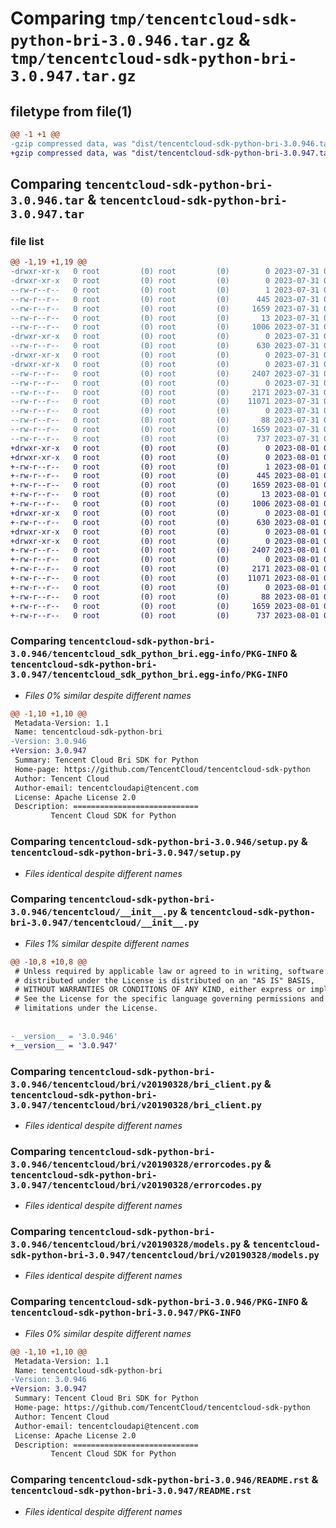 # Comparing `tmp/tencentcloud-sdk-python-bri-3.0.946.tar.gz` & `tmp/tencentcloud-sdk-python-bri-3.0.947.tar.gz`

## filetype from file(1)

```diff
@@ -1 +1 @@
-gzip compressed data, was "dist/tencentcloud-sdk-python-bri-3.0.946.tar", last modified: Mon Jul 31 00:20:29 2023, max compression
+gzip compressed data, was "dist/tencentcloud-sdk-python-bri-3.0.947.tar", last modified: Tue Aug  1 00:20:44 2023, max compression
```

## Comparing `tencentcloud-sdk-python-bri-3.0.946.tar` & `tencentcloud-sdk-python-bri-3.0.947.tar`

### file list

```diff
@@ -1,19 +1,19 @@
-drwxr-xr-x   0 root         (0) root         (0)        0 2023-07-31 00:20:29.000000 tencentcloud-sdk-python-bri-3.0.946/
-drwxr-xr-x   0 root         (0) root         (0)        0 2023-07-31 00:20:29.000000 tencentcloud-sdk-python-bri-3.0.946/tencentcloud_sdk_python_bri.egg-info/
--rw-r--r--   0 root         (0) root         (0)        1 2023-07-31 00:20:29.000000 tencentcloud-sdk-python-bri-3.0.946/tencentcloud_sdk_python_bri.egg-info/dependency_links.txt
--rw-r--r--   0 root         (0) root         (0)      445 2023-07-31 00:20:29.000000 tencentcloud-sdk-python-bri-3.0.946/tencentcloud_sdk_python_bri.egg-info/SOURCES.txt
--rw-r--r--   0 root         (0) root         (0)     1659 2023-07-31 00:20:29.000000 tencentcloud-sdk-python-bri-3.0.946/tencentcloud_sdk_python_bri.egg-info/PKG-INFO
--rw-r--r--   0 root         (0) root         (0)       13 2023-07-31 00:20:29.000000 tencentcloud-sdk-python-bri-3.0.946/tencentcloud_sdk_python_bri.egg-info/top_level.txt
--rw-r--r--   0 root         (0) root         (0)     1006 2023-07-31 00:20:29.000000 tencentcloud-sdk-python-bri-3.0.946/setup.py
-drwxr-xr-x   0 root         (0) root         (0)        0 2023-07-31 00:20:29.000000 tencentcloud-sdk-python-bri-3.0.946/tencentcloud/
--rw-r--r--   0 root         (0) root         (0)      630 2023-07-31 00:20:29.000000 tencentcloud-sdk-python-bri-3.0.946/tencentcloud/__init__.py
-drwxr-xr-x   0 root         (0) root         (0)        0 2023-07-31 00:20:29.000000 tencentcloud-sdk-python-bri-3.0.946/tencentcloud/bri/
-drwxr-xr-x   0 root         (0) root         (0)        0 2023-07-31 00:20:29.000000 tencentcloud-sdk-python-bri-3.0.946/tencentcloud/bri/v20190328/
--rw-r--r--   0 root         (0) root         (0)     2407 2023-07-31 00:20:29.000000 tencentcloud-sdk-python-bri-3.0.946/tencentcloud/bri/v20190328/bri_client.py
--rw-r--r--   0 root         (0) root         (0)        0 2023-07-31 00:20:29.000000 tencentcloud-sdk-python-bri-3.0.946/tencentcloud/bri/v20190328/__init__.py
--rw-r--r--   0 root         (0) root         (0)     2171 2023-07-31 00:20:29.000000 tencentcloud-sdk-python-bri-3.0.946/tencentcloud/bri/v20190328/errorcodes.py
--rw-r--r--   0 root         (0) root         (0)    11071 2023-07-31 00:20:29.000000 tencentcloud-sdk-python-bri-3.0.946/tencentcloud/bri/v20190328/models.py
--rw-r--r--   0 root         (0) root         (0)        0 2023-07-31 00:20:29.000000 tencentcloud-sdk-python-bri-3.0.946/tencentcloud/bri/__init__.py
--rw-r--r--   0 root         (0) root         (0)       88 2023-07-31 00:20:29.000000 tencentcloud-sdk-python-bri-3.0.946/setup.cfg
--rw-r--r--   0 root         (0) root         (0)     1659 2023-07-31 00:20:29.000000 tencentcloud-sdk-python-bri-3.0.946/PKG-INFO
--rw-r--r--   0 root         (0) root         (0)      737 2023-07-31 00:20:29.000000 tencentcloud-sdk-python-bri-3.0.946/README.rst
+drwxr-xr-x   0 root         (0) root         (0)        0 2023-08-01 00:20:44.000000 tencentcloud-sdk-python-bri-3.0.947/
+drwxr-xr-x   0 root         (0) root         (0)        0 2023-08-01 00:20:44.000000 tencentcloud-sdk-python-bri-3.0.947/tencentcloud_sdk_python_bri.egg-info/
+-rw-r--r--   0 root         (0) root         (0)        1 2023-08-01 00:20:44.000000 tencentcloud-sdk-python-bri-3.0.947/tencentcloud_sdk_python_bri.egg-info/dependency_links.txt
+-rw-r--r--   0 root         (0) root         (0)      445 2023-08-01 00:20:44.000000 tencentcloud-sdk-python-bri-3.0.947/tencentcloud_sdk_python_bri.egg-info/SOURCES.txt
+-rw-r--r--   0 root         (0) root         (0)     1659 2023-08-01 00:20:44.000000 tencentcloud-sdk-python-bri-3.0.947/tencentcloud_sdk_python_bri.egg-info/PKG-INFO
+-rw-r--r--   0 root         (0) root         (0)       13 2023-08-01 00:20:44.000000 tencentcloud-sdk-python-bri-3.0.947/tencentcloud_sdk_python_bri.egg-info/top_level.txt
+-rw-r--r--   0 root         (0) root         (0)     1006 2023-08-01 00:20:43.000000 tencentcloud-sdk-python-bri-3.0.947/setup.py
+drwxr-xr-x   0 root         (0) root         (0)        0 2023-08-01 00:20:44.000000 tencentcloud-sdk-python-bri-3.0.947/tencentcloud/
+-rw-r--r--   0 root         (0) root         (0)      630 2023-08-01 00:20:43.000000 tencentcloud-sdk-python-bri-3.0.947/tencentcloud/__init__.py
+drwxr-xr-x   0 root         (0) root         (0)        0 2023-08-01 00:20:44.000000 tencentcloud-sdk-python-bri-3.0.947/tencentcloud/bri/
+drwxr-xr-x   0 root         (0) root         (0)        0 2023-08-01 00:20:44.000000 tencentcloud-sdk-python-bri-3.0.947/tencentcloud/bri/v20190328/
+-rw-r--r--   0 root         (0) root         (0)     2407 2023-08-01 00:20:43.000000 tencentcloud-sdk-python-bri-3.0.947/tencentcloud/bri/v20190328/bri_client.py
+-rw-r--r--   0 root         (0) root         (0)        0 2023-08-01 00:20:43.000000 tencentcloud-sdk-python-bri-3.0.947/tencentcloud/bri/v20190328/__init__.py
+-rw-r--r--   0 root         (0) root         (0)     2171 2023-08-01 00:20:43.000000 tencentcloud-sdk-python-bri-3.0.947/tencentcloud/bri/v20190328/errorcodes.py
+-rw-r--r--   0 root         (0) root         (0)    11071 2023-08-01 00:20:43.000000 tencentcloud-sdk-python-bri-3.0.947/tencentcloud/bri/v20190328/models.py
+-rw-r--r--   0 root         (0) root         (0)        0 2023-08-01 00:20:43.000000 tencentcloud-sdk-python-bri-3.0.947/tencentcloud/bri/__init__.py
+-rw-r--r--   0 root         (0) root         (0)       88 2023-08-01 00:20:44.000000 tencentcloud-sdk-python-bri-3.0.947/setup.cfg
+-rw-r--r--   0 root         (0) root         (0)     1659 2023-08-01 00:20:44.000000 tencentcloud-sdk-python-bri-3.0.947/PKG-INFO
+-rw-r--r--   0 root         (0) root         (0)      737 2023-08-01 00:20:43.000000 tencentcloud-sdk-python-bri-3.0.947/README.rst
```

### Comparing `tencentcloud-sdk-python-bri-3.0.946/tencentcloud_sdk_python_bri.egg-info/PKG-INFO` & `tencentcloud-sdk-python-bri-3.0.947/tencentcloud_sdk_python_bri.egg-info/PKG-INFO`

 * *Files 0% similar despite different names*

```diff
@@ -1,10 +1,10 @@
 Metadata-Version: 1.1
 Name: tencentcloud-sdk-python-bri
-Version: 3.0.946
+Version: 3.0.947
 Summary: Tencent Cloud Bri SDK for Python
 Home-page: https://github.com/TencentCloud/tencentcloud-sdk-python
 Author: Tencent Cloud
 Author-email: tencentcloudapi@tencent.com
 License: Apache License 2.0
 Description: ============================
         Tencent Cloud SDK for Python
```

### Comparing `tencentcloud-sdk-python-bri-3.0.946/setup.py` & `tencentcloud-sdk-python-bri-3.0.947/setup.py`

 * *Files identical despite different names*

### Comparing `tencentcloud-sdk-python-bri-3.0.946/tencentcloud/__init__.py` & `tencentcloud-sdk-python-bri-3.0.947/tencentcloud/__init__.py`

 * *Files 1% similar despite different names*

```diff
@@ -10,8 +10,8 @@
 # Unless required by applicable law or agreed to in writing, software
 # distributed under the License is distributed on an "AS IS" BASIS,
 # WITHOUT WARRANTIES OR CONDITIONS OF ANY KIND, either express or implied.
 # See the License for the specific language governing permissions and
 # limitations under the License.
 
 
-__version__ = '3.0.946'
+__version__ = '3.0.947'
```

### Comparing `tencentcloud-sdk-python-bri-3.0.946/tencentcloud/bri/v20190328/bri_client.py` & `tencentcloud-sdk-python-bri-3.0.947/tencentcloud/bri/v20190328/bri_client.py`

 * *Files identical despite different names*

### Comparing `tencentcloud-sdk-python-bri-3.0.946/tencentcloud/bri/v20190328/errorcodes.py` & `tencentcloud-sdk-python-bri-3.0.947/tencentcloud/bri/v20190328/errorcodes.py`

 * *Files identical despite different names*

### Comparing `tencentcloud-sdk-python-bri-3.0.946/tencentcloud/bri/v20190328/models.py` & `tencentcloud-sdk-python-bri-3.0.947/tencentcloud/bri/v20190328/models.py`

 * *Files identical despite different names*

### Comparing `tencentcloud-sdk-python-bri-3.0.946/PKG-INFO` & `tencentcloud-sdk-python-bri-3.0.947/PKG-INFO`

 * *Files 0% similar despite different names*

```diff
@@ -1,10 +1,10 @@
 Metadata-Version: 1.1
 Name: tencentcloud-sdk-python-bri
-Version: 3.0.946
+Version: 3.0.947
 Summary: Tencent Cloud Bri SDK for Python
 Home-page: https://github.com/TencentCloud/tencentcloud-sdk-python
 Author: Tencent Cloud
 Author-email: tencentcloudapi@tencent.com
 License: Apache License 2.0
 Description: ============================
         Tencent Cloud SDK for Python
```

### Comparing `tencentcloud-sdk-python-bri-3.0.946/README.rst` & `tencentcloud-sdk-python-bri-3.0.947/README.rst`

 * *Files identical despite different names*

